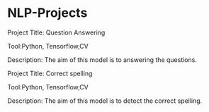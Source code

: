 # NLP-Projects

Project Title: Question Answering

Tool:Python, Tensorflow,CV

Description: The aim of this model is to answering the questions.


Project Title: Correct spelling

Tool:Python, Tensorflow,CV

Description: The aim of this model is to detect the correct spelling.
